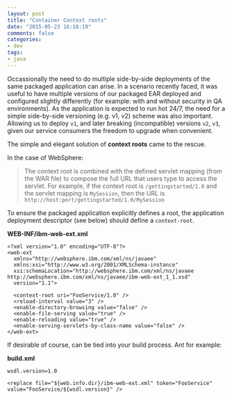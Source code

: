 ```yaml
---
layout: post
title: "Container Context roots"
date: "2015-05-23 16:18:19"
comments: false
categories:
- dev
tags:
- java
---
```


Occassionally the need to do multiple side-by-side deployments of the same packaged application can arise. In a scenario recently faced, it was useful to have multiple versions of our packaged EAR deployed and configured slightly differently (for example: with and without security in QA environments). As the application is expected to run hot 24/7, the need for a simple side-by-side versioning (e.g. v1, v2) scheme was also important. Allowing us to deploy `v1`, and later breaking (incompatible) versions `v2`, `v3`, given our service consumers the freedom to upgrade when convenient.

The simple and elegant solution of **context roots** came to the rescue.

In the case of WebSphere:

> The context root is combined with the defined servlet mapping (from the WAR file) to compose the full URL that users type to access the servlet. For example, if the context root is `/gettingstarted/1.0` and the servlet mapping is `MySession`, then the URL is `http://host:port/gettingstarted/1.0/MySession`

To ensure the packaged application explicitly defines a root, the application deployment descriptor (see below) should define a `context-root`.


**WEB-INF/ibm-web-ext.xml**

    <?xml version="1.0" encoding="UTF-8"?>
    <web-ext
      xmlns="http://websphere.ibm.com/xml/ns/javaee"
      xmlns:xsi="http://www.w3.org/2001/XMLSchema-instance"
      xsi:schemaLocation="http://websphere.ibm.com/xml/ns/javaee http://websphere.ibm.com/xml/ns/javaee/ibm-web-ext_1_1.xsd"
      version="1.1">
    
      <context-root uri="FooService/1.0" />
      <reload-interval value="3" />
      <enable-directory-browsing value="false" />
      <enable-file-serving value="true" />
      <enable-reloading value="true" />
      <enable-serving-servlets-by-class-name value="false" />
    </web-ext>



If desirable of course, can be tied into your build process. Ant for example:

**build.xml**

    wsdl.version=1.0

    <replace file="${web.info.dir}/ibm-web-ext.xml" token="FooService" value="FooService/${wsdl.version}" />



